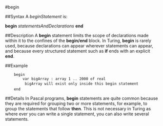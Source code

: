 
#begin

##Syntax
A _beginStatement_ is:


**begin**
_statementsAndDeclarations_
**end**



##Description
A **begin** statement limits the scope of declarations made within it to the confines of the **begin/end** block. In Turing, **begin** is rarely used, because declarations can appear wherever statements can appear, and because every structured statement such as **if** ends with an explicit **end**.


##Example


        begin
            var bigArray : array 1 .. 2000 of real
             bigArray will exist only inside this begin statement
        end
##Details
In Pascal programs, **begin** statements are quite common because they are required for grouping two or more statements, for example, to group the statements that follow **then**. This is not necessary in Turing as where ever you can write a single statement, you can also write several statements.

